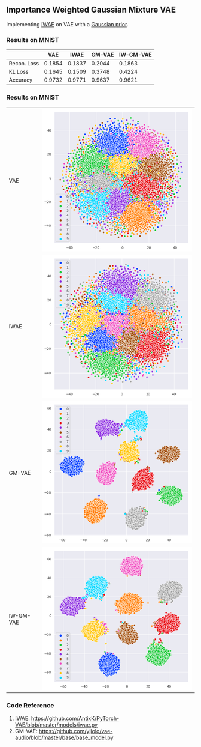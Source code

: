 ## Importance Weighted Gaussian Mixture VAE

Implementing [IWAE](https://arxiv.org/pdf/1509.00519.pdf) on VAE with a [Gaussian prior](https://arxiv.org/pdf/1611.05148.pdf).

### Results on MNIST
|    |  VAE  |  IWAE  |  GM-VAE  | IW-GM-VAE |
| -- | ----- | -----  | ------- | ------- |
| Recon. Loss | 0.1854 | 0.1837 | 0.2044 | 0.1863 |
| KL Loss  | 0.1645 | 0.1509 | 0.3748 | 0.4224 |
| Accuracy | 0.9732 | 0.9771 | 0.9637 | 0.9621 |

### Results on MNIST

|    |       |
| -- | ----- |
| VAE | ![](vae-result.png)|
| IWAE | ![](iwae-result.png) |
| GM-VAE | ![](gmvae-result.png)|
| IW-GM-VAE | ![](iw-gmvae-result.png) |

### Code Reference 
1. IWAE: https://github.com/AntixK/PyTorch-VAE/blob/master/models/iwae.py
2. GM-VAE: https://github.com/yjlolo/vae-audio/blob/master/base/base_model.py